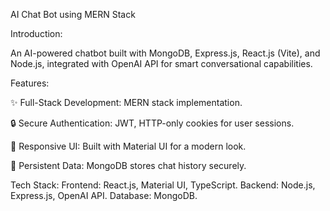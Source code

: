 AI Chat Bot using MERN Stack

Introduction:

An AI-powered chatbot built with MongoDB, Express.js, React.js (Vite), and Node.js, integrated with OpenAI API for smart conversational capabilities.

Features:

✨ Full-Stack Development: MERN stack implementation.

🔒 Secure Authentication: JWT, HTTP-only cookies for user sessions.

🎨 Responsive UI: Built with Material UI for a modern look.

💾 Persistent Data: MongoDB stores chat history securely.

Tech Stack:
Frontend: React.js, Material UI, TypeScript.
Backend: Node.js, Express.js, OpenAI API.
Database: MongoDB.

